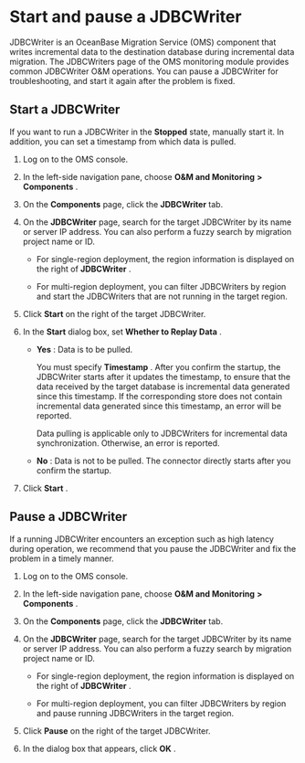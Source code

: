 Start and pause a JDBCWriter 
=================================================

JDBCWriter is an OceanBase Migration Service (OMS) component that writes incremental data to the destination database during incremental data migration. The JDBCWriters page of the OMS monitoring module provides common JDBCWriter O\&M operations. You can pause a JDBCWriter for troubleshooting, and start it again after the problem is fixed. 

Start a JDBCWriter 
---------------------------------------

If you want to run a JDBCWriter in the **Stopped** state, manually start it. In addition, you can set a timestamp from which data is pulled. 

1. Log on to the OMS console.

   

2. In the left-side navigation pane, choose **O\&M and Monitoring** **\>** **Components** .

   

3. On the **Components** page, click the **JDBCWriter** tab.

   

4. On the **JDBCWriter** page, search for the target JDBCWriter by its name or server IP address. You can also perform a fuzzy search by migration project name or ID. 

   * For single-region deployment, the region information is displayed on the right of **JDBCWriter** .

     
   
   * For multi-region deployment, you can filter JDBCWriters by region and start the JDBCWriters that are not running in the target region.

     
   

   

5. Click **Start** on the right of the target JDBCWriter.

   

6. In the **Start** dialog box, set **Whether to Replay Data** . 

   * **Yes** : Data is to be pulled. 

     You must specify **Timestamp** . After you confirm the startup, the JDBCWriter starts after it updates the timestamp, to ensure that the data received by the target database is incremental data generated since this timestamp. If the corresponding store does not contain incremental data generated since this timestamp, an error will be reported. 

     Data pulling is applicable only to JDBCWriters for incremental data synchronization. Otherwise, an error is reported.
     
   
   * **No** : Data is not to be pulled. The connector directly starts after you confirm the startup.

     
   

   

7. Click **Start** .

   




Pause a JDBCWriter 
---------------------------------------

If a running JDBCWriter encounters an exception such as high latency during operation, we recommend that you pause the JDBCWriter and fix the problem in a timely manner. 

1. Log on to the OMS console.

   

2. In the left-side navigation pane, choose **O\&M and Monitoring** **\>** **Components** .

   

3. On the **Components** page, click the **JDBCWriter** tab.

   

4. On the **JDBCWriter** page, search for the target JDBCWriter by its name or server IP address. You can also perform a fuzzy search by migration project name or ID. 

   * For single-region deployment, the region information is displayed on the right of **JDBCWriter** .

     
   
   * For multi-region deployment, you can filter JDBCWriters by region and pause running JDBCWriters in the target region.

     
   

   

5. Click **Pause** on the right of the target JDBCWriter.

   

6. In the dialog box that appears, click **OK** .

   



